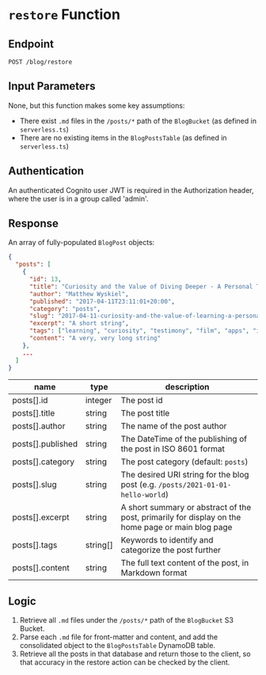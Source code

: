 # `restore` Function

## Endpoint

`POST /blog/restore`

## Input Parameters

None, but this function makes some key assumptions:

- There exist `.md` files in the `/posts/*` path of the `BlogBucket` (as defined in `serverless.ts`)
- There are no existing items in the `BlogPostsTable` (as defined in `serverless.ts`)

## Authentication

An authenticated Cognito user JWT is required in the Authorization header, where the user is in a
group called 'admin'.

## Response

An array of fully-populated `BlogPost` objects:

```json
{
  "posts": [
    {
      "id": 13,
      "title": "Curiosity and the Value of Diving Deeper - A Personal Testimony",
      "author": "Matthew Wyskiel",
      "published": "2017-04-11T23:11:01+20:00",
      "category": "posts",
      "slug": "2017-04-11-curiosity-and-the-value-of-learning-a-personal-testimony",
      "excerpt": "A short string",
      "tags": ["learning", "curiosity", "testimony", "film", "apps", "ios"],
      "content": "A very, very long string"
    },
    ...
  ]
}
```

| name              | type     | description                                                                                       |
| ----------------- | -------- | ------------------------------------------------------------------------------------------------- |
| posts[].id        | integer  | The post id                                                                                       |
| posts[].title     | string   | The post title                                                                                    |
| posts[].author    | string   | The name of the post author                                                                       |
| posts[].published | string   | The DateTime of the publishing of the post in ISO 8601 format                                     |
| posts[].category  | string   | The post category (default: `posts`)                                                              |
| posts[].slug      | string   | The desired URI string for the blog post (e.g. `/posts/2021-01-01-hello-world`)                   |
| posts[].excerpt   | string   | A short summary or abstract of the post, primarily for display on the home page or main blog page |
| posts[].tags      | string[] | Keywords to identify and categorize the post further                                              |
| posts[].content   | string   | The full text content of the post, in Markdown format                                             |

## Logic

1. Retrieve all `.md` files under the `/posts/*` path of the `BlogBucket` S3 Bucket.
2. Parse each `.md` file for front-matter and content, and add the consolidated object to the
   `BlogPostsTable` DynamoDB table.
3. Retrieve all the posts in that database and return those to the client, so that accuracy in the
   restore action can be checked by the client.
